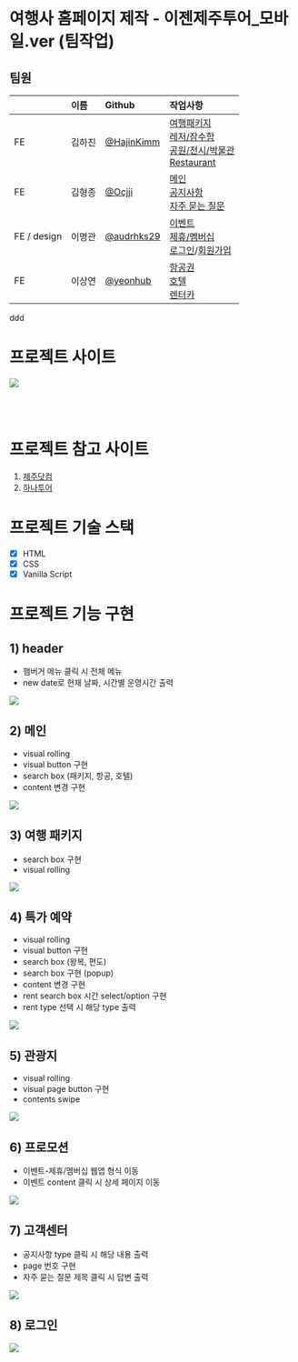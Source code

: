 # 여행사 홈페이지 제작 - 이젠제주투어_모바일.ver (팀작업)

## 팀원

|             | 이름   | Github                                  | 작업사항                                                                                                                                                                                                                                                                                                                             |
| :---------- | :----- | :-------------------------------------- | :----------------------------------------------------------------------------------------------------------------------------------------------------------------------------------------------------------------------------------------------------------------------------------------------------------------------------------- |
| FE          | 김하진 | [@HajinKimm](https://github.com/HajinKimm) | [여행패키지](https://yeonhub.github.io/TP-EZtour_vanillaJS_mobile/package.html)<br />[레저/잠수함](https://yeonhub.github.io/TP-EZtour_vanillaJS_mobile/active.html)<br />[공원/전시/박물관](https://yeonhub.github.io/TP-EZtour_vanillaJS_mobile/museum.html)<br />[Restaurant](https://yeonhub.github.io/TP-EZtour_vanillaJS_mobile/food.html) |
| FE          | 김형종 | [@Ocjji](https://github.com/Ocjji)         | [메인](https://yeonhub.github.io/TP-EZtour_vanillaJS_mobile)<br />[공지사항](https://yeonhub.github.io/TP-EZtour_vanillaJS_mobile/notice.html)<br />[자주 묻는 질문](https://yeonhub.github.io/TP-EZtour_vanillaJS_mobile/qna.html)                                                                                                           |
| FE / design | 이명관 | [@audrhks29](https://github.com/audrhks29) | [이벤트](https://yeonhub.github.io/TP-EZtour_vanillaJS_mobile/promotion.html)<br />[제휴/멤버십](https://yeonhub.github.io/TP-EZtour_vanillaJS_mobile/membership.html)<br />[로그인](https://yeonhub.github.io/TP-EZtour_vanillaJS_mobile/login.html)/[회원가입](https://yeonhub.github.io/TP-EZtour_vanillaJS_mobile/join.html)                 |
| FE          | 이상연 | [@yeonhub](https://github.com/yeonhub)     | [항공권](https://yeonhub.github.io/TP-EZtour_vanillaJS_mobile/airport.html)<br />[호텔](https://yeonhub.github.io/TP-EZtour_vanillaJS_mobile/hotel.html)<br />[렌터카](https://yeonhub.github.io/TP-EZtour_vanillaJS_mobile/rent.html)                                                                                                        |

ddd

# 프로젝트 사이트

<a href="https://yeonhub.github.io/TP-EZtour_vanillaJS_mobile/" target="_blank"><img src="./mdimg/EzenJejuTour.png"></a>

<br>
<br>

# 프로젝트 참고 사이트

1. <a href="https://www.jeju.com/" target="_blank">제주닷컴</a>
2. <a href="https://www.hanatour.com/" target="_blank">하나투어</a>

# 프로젝트 기술 스택

- [X] HTML
- [X] CSS
- [X] Vanilla Script

# 프로젝트 기능 구현

## 1) header

* 햄버거 메뉴 클릭 시 전체 메뉴
* new date로 현재 날짜, 시간별 운영시간 출력

<img src="./mdimg/header.gif">

## 2) 메인

* visual rolling
* visual button 구현
* search box (패키지, 항공, 호텔)
* content 변경 구현

<img src="./mdimg/index.gif">

## 3) 여행 패키지

* search box 구현
* visual rolling

<img src="./mdimg/package.gif">

## 4) 특가 예약

* visual rolling
* visual button 구현
* search box (왕복, 편도)
* search box 구현 (popup)
* content 변경 구현
* rent search box 시간 select/option 구현
* rent type 선택 시 해당 type 출력

<img src="./mdimg/book.gif">

## 5) 관광지

* visual rolling
* visual page button 구현
* contents swipe

<img src="./mdimg/tour.gif">

## 6) 프로모션

* 이벤트-제휴/멤버십 웹앱 형식 이동
* 이벤트 content 클릭 시 상세 페이지 이동

<img src="./mdimg/membership.gif">

## 7) 고객센터

* 공지사항 type 클릭 시 해당 내용 출력
* page 번호 구현
* 자주 묻는 질문 제목 클릭 시 답변 출력

<img src="./mdimg/notice.gif">

## 8) 로그인

<img src="./mdimg/login.gif">
